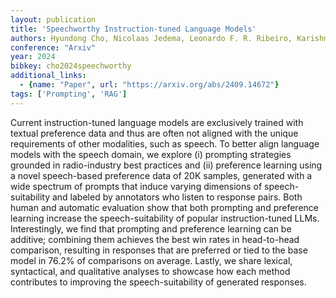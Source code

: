 ```yaml
---
layout: publication
title: 'Speechworthy Instruction-tuned Language Models'
authors: Hyundong Cho, Nicolaas Jedema, Leonardo F. R. Ribeiro, Karishma Sharma, Pedro Szekely, Alessandro Moschitti, Ruben Janssen, Jonathan May
conference: "Arxiv"
year: 2024
bibkey: cho2024speechworthy
additional_links:
  - {name: "Paper", url: "https://arxiv.org/abs/2409.14672"}
tags: ['Prompting', 'RAG']
---
```

Current instruction-tuned language models are exclusively trained with
textual preference data and thus are often not aligned with the unique
requirements of other modalities, such as speech. To better align language
models with the speech domain, we explore (i) prompting strategies grounded in
radio-industry best practices and (ii) preference learning using a novel
speech-based preference data of 20K samples, generated with a wide spectrum of
prompts that induce varying dimensions of speech-suitability and labeled by
annotators who listen to response pairs. Both human and automatic evaluation
show that both prompting and preference learning increase the
speech-suitability of popular instruction-tuned LLMs. Interestingly, we find
that prompting and preference learning can be additive; combining them achieves
the best win rates in head-to-head comparison, resulting in responses that are
preferred or tied to the base model in 76.2% of comparisons on average. Lastly,
we share lexical, syntactical, and qualitative analyses to showcase how each
method contributes to improving the speech-suitability of generated responses.
